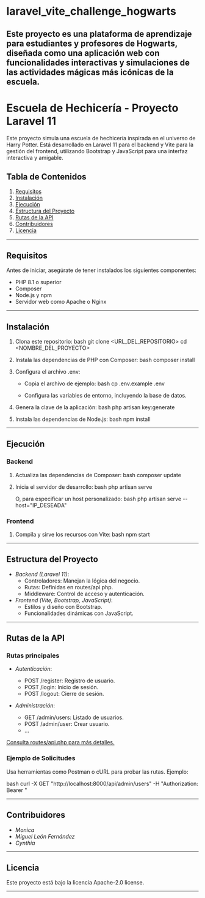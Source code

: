 # laravel_vite_challenge_hogwarts
Este proyecto es una plataforma de aprendizaje para estudiantes y profesores de Hogwarts, diseñada como una aplicación web con funcionalidades interactivas y simulaciones de las actividades mágicas más icónicas de la escuela.
---

# Escuela de Hechicería - Proyecto Laravel 11

Este proyecto simula una escuela de hechicería inspirada en el universo de Harry Potter. Está desarrollado en Laravel 11 para el backend y Vite para la gestión del frontend, utilizando Bootstrap y JavaScript para una interfaz interactiva y amigable.

## Tabla de Contenidos

1. [Requisitos](#requisitos)
2. [Instalación](#instalación)
3. [Ejecución](#ejecución)
4. [Estructura del Proyecto](#estructura-del-proyecto)
5. [Rutas de la API](#rutas-de-la-api)
6. [Contribuidores](#contribuidores)
7. [Licencia](#licencia)

---

## Requisitos

Antes de iniciar, asegúrate de tener instalados los siguientes componentes:

- PHP 8.1 o superior
- Composer
- Node.js y npm
- Servidor web como Apache o Nginx

---

## Instalación

1. Clona este repositorio:
   bash
   git clone <URL_DEL_REPOSITORIO>
   cd <NOMBRE_DEL_PROYECTO>


2. Instala las dependencias de PHP con Composer:
   bash
   composer install


3. Configura el archivo .env:
    - Copia el archivo de ejemplo:
      bash
      cp .env.example .env

    - Configura las variables de entorno, incluyendo la base de datos.

4. Genera la clave de la aplicación:
   bash
   php artisan key:generate


5. Instala las dependencias de Node.js:
   bash
   npm install


---

## Ejecución

### Backend
1. Actualiza las dependencias de Composer:
   bash
   composer update


2. Inicia el servidor de desarrollo:
   bash
   php artisan serve

   O, para especificar un host personalizado:
   bash
   php artisan serve --host="IP_DESEADA"


### Frontend
1. Compila y sirve los recursos con Vite:
   bash
   npm start


---

## Estructura del Proyecto

- *Backend (Laravel 11)*:
    - Controladores: Manejan la lógica del negocio.
    - Rutas: Definidas en routes/api.php.
    - Middleware: Control de acceso y autenticación.
- *Frontend (Vite, Bootstrap, JavaScript)*:
    - Estilos y diseño con Bootstrap.
    - Funcionalidades dinámicas con JavaScript.

---

## Rutas de la API

### Rutas principales
- *Autenticación*:
    - POST /register: Registro de usuario.
    - POST /login: Inicio de sesión.
    - POST /logout: Cierre de sesión.

- *Administración*:
    - GET /admin/users: Listado de usuarios.
    - POST /admin/user: Crear usuario.
    - ...

[Consulta routes/api.php para más detalles.](#)

### Ejemplo de Solicitudes
Usa herramientas como Postman o cURL para probar las rutas. Ejemplo:

bash
curl -X GET "http://localhost:8000/api/admin/users" -H "Authorization: Bearer <TOKEN>"


---

## Contribuidores

- *Monica*
- *Miguel León Fernández*
- *Cynthia*

---

## Licencia

Este proyecto está bajo la licencia Apache-2.0 license.

---